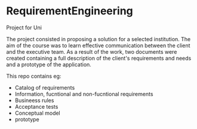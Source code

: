 # RequirementEngineering
Project for Uni  

The project consisted in proposing a solution for a selected institution.
The aim of the course was to learn effective communication between the client and the executive team.
As a result of the work, two documents were created containing a full description of the client's requirements and needs and a prototype of the application.

This repo contains eg:
- Catalog of requirements
- Information, fucntional and non-fucntional requirements
- Busineess rules
- Acceptance tests
- Conceptual model
- prototype
